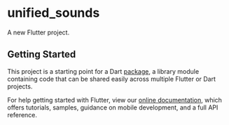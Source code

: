 # unified_sounds

A new Flutter project.

## Getting Started

This project is a starting point for a Dart
[package](https://flutter.dev/developing-packages/), a library module containing code that can be shared easily across
multiple Flutter or Dart projects.

For help getting started with Flutter, view our
[online documentation](https://flutter.dev/docs), which offers tutorials, samples, guidance on mobile development, and a
full API reference.
